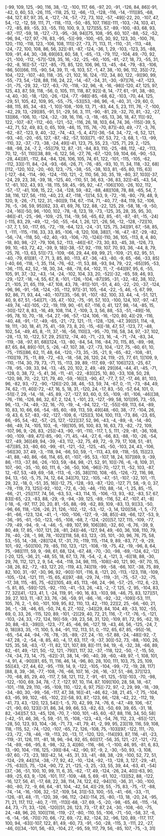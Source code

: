 [-99, 109, 125, -90, 116, 38, -12, -100, 117, 66, -97, 20, -91, -126, 84, 86][-91, -42, 0, 60, 53, -26, 115, -118, 25, 12, -66, -13, -128, -116, -14, -111][85, -68, -84, 127, 87, 97, 35, 4, -127, -74, -57, -72, 73, 102, -57, -49][-22, 20, -107, 47, 54, -12, -12, 59, 111, 71, -118, -113, -50, -85, 107, 116][-111, -103, -74, 103, 41, -72, -85, 89, -55, 33, -55, 110, 100, 9, 3, 127][55, 57, -89, -100, -83, 68, 93, -87, -117, -59, 18, -127, -73, -95, -36, 94][75, 108, -95, 60, 107, -88, -52, -52, -96, 94, -127, 97, -76, 83, -95, -5][-99, -100, -65, 30, 92, 123, 30, -100, 76, 120, -110, -118, 123, -106, 108, 111][-27, -73, 71, 113, 11, -110, -31, -113, -48, -24, -72, 100, 108, 86, 56, 32][-81, -87, -124, -36, 1, 29, -103, -123, 35, -88, 109, -91, 44, 30, -38, 69][63, 60, 58, 1, -65, -13, -79, 112, -104, 49, -70, 92, -21, -100, -112, -57][-128, 35, 16, -32, -25, -60, -105, -81, -27, 18, 73, -55, 31, -92, -8, 16][-57, -127, -85, -75, 85, 120, 106, 96, 13, -45, -84, -79, -83, -106, -86, 50][66, 115, -90, 54, 39, 11, -6, 103, 57, -1, 47, 38, -10, 96, 112, 35][-72, 104, -122, -107, -40, 118, -35, -21, 102, 16, 124, -112, 34, 80, 122, -9][90, 99, -55, -73, 54, -128, 88, 116, 24, 22, -14, -67, -34, 31, -30, -97][76, -47, -123, -31, -75, -29, 32, -127, -63, -70, -118, -32, 96, -8, -16, -98][-120, 47, 125, 97, 125, 43, 87, 59, 118, -56, 0, 105, 111, 118, 87, 92][-8, 14, -77, 61, -91, 38, -80, -4, 40, -30, -18, -120, -26, -124, -77, -98][-85, -68, 62, -103, -70, 44, 125, -29, 51, 105, 42, 109, 95, -55, -75, -53][53, -86, 96, -6, -40, 31, -29, 60, 0, -88, 115, 85, 34, -83, -1, 10][-108, -109, 13, 71, -83, 44, 5, 23, 111, 76, -7, -100, -42, 29, 13, -29][85, -91, 51, -29, 56, 3, 111, -90, -81, 29, -32, 70, 81, -32, -27, 13][66, -106, 10, -124, -32, -39, 16, 116, -3, -18, -65, 13, 36, 18, 47, 11][-92, 122, -107, -87, -112, -60, -121, -52, -116, 26, 18, 103, 64, 74, 36, -115][-39, 5, -42, 71, 52, 49, 83, 0, 65, 109, -46, 15, 115, 76, -70, 87][-40, 49, -77, -3, 76, -62, -87, -123, 9, 40, -32, -74, -43, -5, 4, 47][-36, -54, 34, -72, -6, 52, 121, -93, -40, -20, -65, 127, -87, -82, -57, 103][71, -97, 53, 72, -3, 68, 1, -13, -99, -110, 32, -37, -73, -38, -24, 49][-41, 123, 75, 55, 23, -125, 71, 29, 2, -125, -88, -98, 24, -7, 2, -55][79, 12, 87, -31, -84, 83, 110, -25, -88, 112, -42, -113, 70, 12, -51, 110][38, 89, -6, 122, 56, -27, 76, -67, -120, 59, 104, 66, -90, -53, -28, 44][81, -112, 84, -84, 126, 106, 105, 74, 61, 122, -101, -115, -105, -62, -112, 33][-11, 84, -24, -93, -66, -26, 71, -76, -85, -93, 10, 11, 34, 118, -32, 68][112, -120, 102, -20, -60, 123, -75, -38, -55, -38, 103, 81, -65, 80, 115, 63][-127, -84, -114, -90, -124, -110, 121, -2, 110, 56, 30, 35, 19, -80, 37, 103][-37, -24, 29, 23, 38, -39, 18, -125, 40, -110, 51, 36, 63, -36, 83, 32][-45, -43, 54, 17, -61, 102, 43, 93, -18, 115, 59, 45, -95, 92, -47, -106][100, -26, 102, 112, -57, -17, -41, 108, 15, 22, -34, -128, 59, -82, -88, 48][108, 78, 88, -65, 54, 7, 38, 116, 127, 56, -110, -40, 23, 47, -118, -1][14, 53, 9, -72, -16, -80, -79, 48, 9, 120, 9, -26, -71, 122, 31, -80][9, 114, 67, -114, 71, -40, 77, -84, 119, 52, -106, 76, -5, -36, 59, 95][62, 33, 41, 69, 76, 122, 88, -22, 125, 29, -58, 18, -9, -50, -24, -16][-50, 96, -100, 102, -78, -8, 123, 19, -73, -125, 35, 28, 35, 95, 30, -86][-41, -25, -96, -109, -25, 114, -19, 56, -65, 62, 85, -61, -87, -81, -15, -24][-115, 83, 29, -49, -12, -50, -55, -64, 1, 26, 121, -26, 56, -12, -128, -72][10, -37, 7, 1, 50, -117, 65, -72, -19, -64, 123, -24, -31, 125, 75, 34][91, 67, -58, 85, 1, -111, -115, -116, 33, 33, 85, -106, -8, 120, 108, 38][1, -16, -47, -87, -29, -82, -56, -74, -118, 50, -62, 40, -93, -106, -70, -124][-110, 36, 105, -113, 8, 4, 80, -18, 80, 98, -27, -79, 106, 52, -113, -46][-67, -73, 30, 83, -45, 38, -126, 73, 99, 10, -63, 72, 42, -39, 9, 18][-38, -57, 92, -119, 107, 70, 93, 36, -44, 8, 79, -25, 76, -13, 63, 51][-73, -109, -66, 29, 44, 69, 99, 21, -109, -21, 62, 95, 51, -40, -79, 61][81, -7, 71, 3, 85, 80, -113, 47, -36, -43, -80, -9, 65, -66, -33, 85][-40, 66, -118, -1, 35, 114, -76, -62, -11, 53, 88, -93, 94, 79, -22, -65][95, -53, -36, -115, 42, 52, -18, 30, 34, -88, -78, 64, -102, 11, -7, -64][97, 95, 6, -55, 105, 91, 37, -32, -43, -14, -24, -102, 104, 33, 20, -52][-32, -65, 59, 46, 93, -29, -127, -18, -4, 55, 67, 8, -101, -126, -104, -87][95, -31, -32, -82, 38, 102, 21, -105, 21, 65, 119, -47, 108, 43, 78, -81][-101, -51, 4, 40, -22, -20, -37, -124, -96, 96, -91, -58, -124, -35, -112, 97][-31, 105, -64, -22, -5, 46, -5, 67, 99, 92, 86, 71, 93, 44, -40, -107][35, -56, 91, -107, -82, 100, 33, 44, -4, -51, 121, 40, 9, 67, 51, -54][71, -35, 47, -102, -75, -91, 57, 103, -100, 124, 107, -97, -47, -49, 74, -4][-105, -22, -19, 119, 90, -61, 67, -116, 0, 41, 127, 98, -14, -85, 15, -30][-127, 8, 83, -16, 49, 108, 114, 7, -109, 3, 3, 56, 88, -53, -51, -49][-16, -95, 78, 10, 70, -18, -54, 27, -96, -57, -124, 106, -16, -120, 80, 4][-29, -116, -40, 48, -91, -17, -49, -65, -21, -72, 121, -11, -128, -126, -47, 39][51, 114, -8, 19, 111, -30, 18, 41, 75, 41, -59, 73, 8, 20, -15, -6][-18, 47, 57, -123, 77, -48, 102, 54, -49, 45, 8, -11, 37, -16, -56, 110][3, -95, -70, 116, 58, 34, 97, -37, 102, -28, -13, 10, -122, 57, 29, 25][12, -74, 40, -71, -23, 16, -4, -71, -74, -83, 34, -119, -38, -97, 81, 68][124, -13, -80, -84, 54, 116, -84, 70, 115, 85, -89, -98, 87, 65, 84, 89][-101, 5, -26, -47, 107, 38, -27, -73, 104, -127, 75, -60, 61, 10, -75, -115][86, 62, 11, 48, 64, -120, -73, 35, -35, -21, 9, -65, -82, -108, -81, -110][19, 75, -11, 89, -72, -63, -18, -58, 26, 120, 24, 119, -25, 77, 61, 1][109, 9, -110, -114, 30, 79, 73, -71, 15, -113, 39, 89, -117, 69, -97, 106][123, -25, 67, -78, -95, -39, 33, 94, -13, -45, 20, 102, 2, 49, -49, 29][64, -44, 41, -45, -71, -128, 0, 38, 72, -5, 41, 36, -11, -41, -22, -83][25, 10, 80, -33, 108, 50, 28, -120, 98, 70, -22, 121, 79, 40, -59, -16][3, -90, 47, -77, 7, 57, -17, 46, 81, 103, 96, -82, 93, -72, -90, -126][-20, 38, 46, -53, 59, 74, -67, 0, -11, -73, -84, 49, 74, 62, -11, 40][-72, -47, 16, 5, 18, 31, -120, 24, -17, 83, -50, -57, 64, 101, 0, -51][-7, 29, -14, -18, -45, 89, -27, -127, 93, 60, 0, 55, -109, -81, -106, -46][38, -76, -116, -126, 86, 32, 67, 2, 124, 1, -101, 23, -127, -99, 58, 101][95, 73, -55, 96, -13, -74, -49, -32, 16, -70, -19, -4, -94, 122, -12, -55][-69, 113, 64, -89, 10, 83, 10, 66, 66, -54, -85, 60, -89, 113, 59, 49][48, -60, 38, -77, -104, 26, -9, 43, 6, 57, -83, -92, -127, -109, 6, -125][3, 104, 100, 113, -73, 86, -23, 65, 66, -95, 54, -82, -57, -25, 127, -122][37, 52, 96, -43, -4, -89, -8, -14, -80, -86, -49, 74, -105, 103, -6, -19][105, 95, 100, 83, 16, 63, 73, -82, -72, 109, -107, 96, 9, -26, 83, -25][-43, -90, -91, -110, -117, 1, 5, 111, -29, -81, -36, 108, -90, -109, -89, 47][-85, -90, -71, 45, -44, -27, 6, -66, 83, -88, -10, -26, -54, 127, -49, 36][49, 94, -39, -43, 112, -32, 75, 49, 72, -9, 79, 17, 108, 51, -81, -67][85, 33, -80, 60, -99, -61, -121, -52, -125, -45, -50, -103, 24, 43, -106, -56][30, 37, 49, -3, -118, 94, -66, 50, 59, -1, -113, 43, 69, -118, -55, 15][23, -41, 88, -40, 86, -66, 114, 65, 61, -107, -95, 53, -107, 18, 24, 107][69, 9, -39, 86, -113, -37, 86, -26, -103, 59, -84, 98, -21, 52, 91, 10][-76, -6, -8, 109, 31, 107, -90, -35, -10, 60, 111, 6, -36, -50, 106, -96][-70, -127, 11, -52, 103, -87, 12, -67, 53, -49, 69, -58, -113, -6, -35, 38][110, 108, -65, -126, -72, 116, 98, 94, 13, -50, -5, 75, 74, 12, 64, 34][70, 122, -105, -47, -51, -107, -32, 101, -11, 29, 32, -18, 0, -51, 35, 16][-12, 75, -128, -93, -87, -120, -127, 71, 58, -9, 0, 37, -78, -119, 73, 125][-92, -102, -72, 6, -30, -46, -110, 88, -14, -1, 25, 85, -15, -66, -21, -25][117, 74, 56, -63, 53, -43, 114, 15, -106, -13, 93, -82, -83, 57, 67, 83][-65, -23, -83, 88, -29, -9, -94, -39, 125, -89, -116, 52, 47, -107, 41, -8][-18, -6, -97, 117, 20, 20, 81, -55, 88, -99, -62, 89, 109, -83, 13, 9][33, -50, -96, 66, 118, -126, -26, 21, 126, -102, -12, -53, -12, -3, 14, 120][58, -1, 5, -77, -81, -66, -123, 124, -41, -1, -100, -106, -127, -9, -38, 85][-49, -66, 127, -53, 9, -36, -95, -61, -50, -123, -65, -108, -68, 7, -124, -20][57, 127, 115, -109, -77, -79, -49, -94, -9, -4, -46, -5, -89, 107, 99, 106][80, -32, 60, -6, 76, -39, 9, 80, 49, 17, 85, -107, 121, 28, -81, 24][-46, -127, 94, 49, -60, 36, 108, 110, 79, 78, -40, -28, -1, 98, 78, -102][118, 58, 63, 123, -35, 101, -30, 96, 76, 75, 58, 53, -55, 14, -38, -28][124, 17, -31, 70, -119, 115, -114, 9, 89, -83, 77, -9, -29, 101, -92, -50][100, 79, -85, 110, 123, -121, -108, -19, -75, 42, -19, -96, 8, 64, 75, -98][111, 59, 9, -98, 61, 68, 124, -67, 48, -70, -30, -98, -69, -124, 62, -12][-20, 125, -36, 21, -48, 55, 18, 67, 13, 78, -54, -2, 4, -121, 3, -6][18, 88, -30, 29, 76, 112, 121, 2, 9, 54, -64, -118, 34, 98, 115, -108][-40, 121, 90, -97, 70, 15, -38, 26, 82, -72, -83, 127, 20, -119, 43, 74][19, -99, -58, -66, 107, -38, 75, 89, 82, 100, 31, -97, -30, 96, 92, -90][-101, -116, 8, -121, 20, -113, -123, 118, -109, -105, -124, -121, 111, -15, 65, 4][97, -88, -29, 74, -119, -31, -75, -57, -32, -75, -17, 38, 115, -85, 75, -62][105, 49, 45, 113, -66, 24, -96, -57, -25, -112, 6, -23, -5, 81, 85, -59][-125, -92, -110, -41, -53, 26, -43, -2, -7, 125, -2, 95, -104, 83, 77, 32][41, -123, 41, 1, -24, 119, 91, -90, 16, 83, -103, 98, -46, 75, 83, 127][51, 39, 27, 103, 11, -87, 33, 76, -36, -59, 91, -86, -16, -92, -32, -109][-53, 111, 105, 76, 2, -1, 60, -101, 109, 95, 82, 110, 13, 42, -110, 22][2, 25, -66, -60, 21, 36, -1, -38, -46, 65, -50, 74, 6, 27, -102, -34][29, 84, 104, 49, -33, 102, -55, 69, 0, 33, 26, -115, 120, 89, -101, -2][29, 40, 72, 21, 116, -7, -17, -76, -5, -121, -103, -24, 33, -72, 124, 19][-59, -39, 23, 58, 31, 120, -109, 81, 72, 95, -62, 19, 30, 88, -63, -39][0, -123, -77, 45, -66, 96, -127, 19, -43, 46, 56, -125, -24, 7, 0, 18][83, 35, -11, 100, 5, 84, -91, 112, 113, 51, 0, -112, 65, 67, 85, -95][-16, -65, -54, 44, -94, -76, -78, -35, -89, -27, 24, -10, -57, 88, -24, -48][-92, -7, -47, 28, -2, -54, -8, 85, 40, -4, 17, 63, 117, -9, -37, 30][-52, 73, -88, -100, 26, 125, 35, 58, -63, -17, -11, 82, 121, 107, 89, 8][-111, 94, 19, -6, -32, 38, -66, 89, 62, -61, 49, -121, 50, -12, 121, -79][1, 117, 32, -37, -118, 122, -50, -7, -15, 50, -74, -34, 73, 14, -75, -62][-31, 38, 14, -90, -40, 39, -60, -49, 97, -1, 108, 101, -4, 91, 4, -90][81, 65, 11, 116, 46, 14, -96, 80, 28, 100, 111, 103, 75, 25, 109, 55][43, -27, 44, 62, -95, -119, 14, 9, -122, -105, -104, -99, -72, -19, 28, 117][88, 8, 39, -36, -77, -108, -76, -66, 107, 16, -26, -16, -37, 51, -86, 37][123, -70, -68, 85, 29, 40, -117, 7, 58, 121, 112, 7, -91, -61, 125, -51][-103, -70, -98, -122, -100, 69, 34, 78, -7, 7, -127, 97, 10, 114, 87, 109][100, 28, 58, 18, -67, -101, -118, 29, 110, -95, -109, 110, -122, 6, 97, 75][-72, 97, -2, 29, 99, -18, -39, -34, -80, 30, -99, -56, -117, 47, 38, 16][-41, -46, 62, -38, 21, 45, -7, 75, -104, 63, -95, 99, 102, -65, -102, 2][-58, 93, 87, -123, 66, -128, -42, 22, -112, 19, -41, 73, 43, -120, 123, 54][-1, -5, 70, 42, 99, 74, -76, 6, -47, -49, 106, -67, -21, -90, 60, 123][-31, 86, 34, 99, 66, 53, -82, 63, -50, 69, 39, 65, -31, 18, 82, -34][57, 53, -45, 126, -70, 7, -100, 101, -45, 60, -67, 88, 116, 34, 50, 58][-42, -51, 46, 36, -5, 59, -51, 15, -108, -123, -43, -54, 76, 112, 23, -65][-121, -28, 50, 123, 93, 104, -36, -71, 73, -41, 79, 41, -2, 99, 95, 23][19, 116, 59, 108, 118, -115, 52, -74, -120, -107, -65, 72, 126, -108, 75, -103][97, -122, 111, -70, -23, -72, -78, -46, -19, -113, 20, -13, 17, -120, 120, -114][93, 87, 116, -41, -23, -119, -31, 126, 111, -81, 18, 96, -94, 92, 65, 60][17, -56, 35, 121, -27, -121, -72, -14, -89, -66, -95, 8, -98, -32, 3, 4][60, -116, -86, -1, -100, 46, 95, -81, 6, 83, 13, -90, 104, -116, 125, -39][-84, -42, -90, 97, -9, 2, -30, -50, 93, -3, 108, -97, 60, -73, -23, 18][-42, 14, -45, 31, 33, -41, -88, 38, -29, -100, 52, 72, 51, -124, -29, 44][14, -38, -77, 92, 42, -10, -124, -92, -13, -128, 3, 127, -29, -41, -75, -63][5, 75, -124, -90, 72, 21, -125, -3, 25, -33, 55, 39, 44, -63, 41, -54][37, -36, -51, 100, 10, 99, 11, 6, 35, -62, -17, 49, -124, -26, 24, 40][-63, 90, -89, -25, 63, 9, -126, -101, 117, -109, -48, 5, 69, -61, 102, -13][52, 88, -122, -16, 127, 56, 41, -17, 68, 22, 38, 114, 74, 122, 62, -94][10, -36, 31, -30, -100, -80, -80, 72, -9, 66, 64, -81, 104, -42, 54, 4][-29, 55, -75, 83, -75, -17, -88, -74, -14, -16, -106, 32, -57, -109, 54, 31][-53, 100, -55, -41, -66, -33, -11, -126, -81, 48, -11, -120, 39, -96, 112, -24][-114, 25, -80, -13, 18, -20, 24, -95, 71, 21, 117, 112, -40, 7, -111, -113][-68, -37, 69, -5, -20, -98, -65, 46, -115, -14, 44, 73, -71, 33, -126, -120][51, 26, 123, 73, -17, 87, 24, -30, -108, -60, -75, 24, -48, 96, 20, 100][116, -119, -27, -80, -110, 55, -106, -71, -50, -58, 37, -6, -6, -14, -56, -70][-70, 66, -72, 69, -72, 82, -124, 32, -96, 120, 89, -117, 117, 100, 94, -63][-107, 122, 81, 49, -60, 73, -91, -50, -28, -115, 3, -111, 22, -27, -46, 0][34, -101, 56, -83, -104, 27, -95, 59, 117, 79, 56, -85, 107, -75, -3, 31]